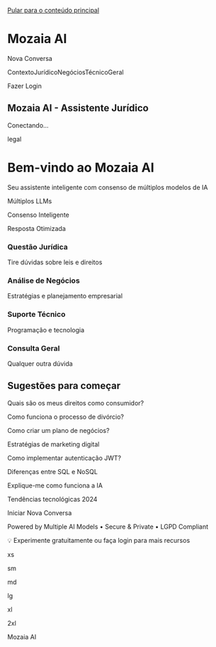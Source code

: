 [Pular para o conteúdo principal](https://68f4a38c-dc7e-4477-a5d0-2a575a69b246-00-1wr0h8c4r1ujt.spock.replit.dev:5000/chat/#main-content)

# Mozaia AI

Nova Conversa

ContextoJurídicoNegóciosTécnicoGeral

Fazer Login

## Mozaia AI - Assistente Jurídico

Conectando...

legal

# Bem-vindo ao Mozaia AI

Seu assistente inteligente com consenso de múltiplos modelos de IA

Múltiplos LLMs

Consenso Inteligente

Resposta Otimizada

### Questão Jurídica

Tire dúvidas sobre leis e direitos

### Análise de Negócios

Estratégias e planejamento empresarial

### Suporte Técnico

Programação e tecnologia

### Consulta Geral

Qualquer outra dúvida

## Sugestões para começar

Quais são os meus direitos como consumidor?

Como funciona o processo de divórcio?

Como criar um plano de negócios?

Estratégias de marketing digital

Como implementar autenticação JWT?

Diferenças entre SQL e NoSQL

Explique-me como funciona a IA

Tendências tecnológicas 2024

Iniciar Nova Conversa

Powered by Multiple AI Models • Secure & Private • LGPD Compliant

💡 Experimente gratuitamente ou faça login para mais recursos

xs

sm

md

lg

xl

2xl

Mozaia AI
